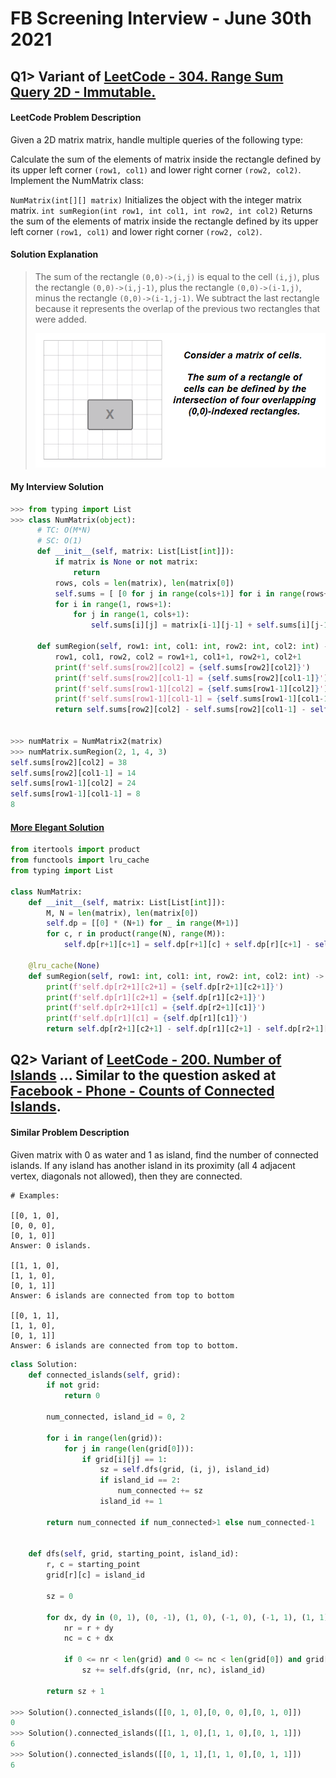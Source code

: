 # FB Screening Interview - June 30th 2021

## Q1> Variant of [LeetCode - 304. Range Sum Query 2D - Immutable.](https://leetcode.com/problems/range-sum-query-2d-immutable/)

#### LeetCode Problem Description

Given a 2D matrix matrix, handle multiple queries of the following type:

Calculate the sum of the elements of matrix inside the rectangle defined by its upper left corner `(row1, col1)` and lower right corner `(row2, col2)`.
Implement the NumMatrix class:

`NumMatrix(int[][] matrix)` Initializes the object with the integer matrix matrix.
`int sumRegion(int row1, int col1, int row2, int col2)` Returns the sum of the elements of matrix inside the rectangle 
defined by its upper left corner `(row1, col1)` and lower right corner `(row2, col2)`.

#### Solution Explanation
> The sum of the rectangle `(0,0)->(i,j)` is equal to the cell `(i,j)`,
> plus the rectangle `(0,0)->(i,j-1)`, plus the rectangle `(0,0)->(i-1,j)`, 
> minus the rectangle `(0,0)->(i-1,j-1)`. We subtract the last rectangle 
> because it represents the overlap of the previous two rectangles that were added.
>
> ![VISUAL-EXPLANATION](./assets/leetcode_304_range_sum_query_2d_immutable_solution_explanation.gif)

#### My Interview Solution

```python
>>> from typing import List
>>> class NumMatrix(object):
      # TC: O(M*N)
      # SC: O(1)
      def __init__(self, matrix: List[List[int]]):
          if matrix is None or not matrix:
              return
          rows, cols = len(matrix), len(matrix[0])
          self.sums = [ [0 for j in range(cols+1)] for i in range(rows+1) ]
          for i in range(1, rows+1):
              for j in range(1, cols+1):
                  self.sums[i][j] = matrix[i-1][j-1] + self.sums[i][j-1] + self.sums[i-1][j] - self.sums[i-1][j-1]
    
      def sumRegion(self, row1: int, col1: int, row2: int, col2: int) -> int:
          row1, col1, row2, col2 = row1+1, col1+1, row2+1, col2+1
          print(f'self.sums[row2][col2] = {self.sums[row2][col2]}')
          print(f'self.sums[row2][col1-1] = {self.sums[row2][col1-1]}')
          print(f'self.sums[row1-1][col2] = {self.sums[row1-1][col2]}')
          print(f'self.sums[row1-1][col1-1] = {self.sums[row1-1][col1-1]}')
          return self.sums[row2][col2] - self.sums[row2][col1-1] - self.sums[row1-1][col2] + self.sums[row1-1][col1-1]

        
>>> numMatrix = NumMatrix2(matrix)
>>> numMatrix.sumRegion(2, 1, 4, 3)
self.sums[row2][col2] = 38
self.sums[row2][col1-1] = 14
self.sums[row1-1][col2] = 24
self.sums[row1-1][col1-1] = 8
8
```
 
#### [More Elegant Solution](https://leetcode.com/problems/range-sum-query-2d-immutable/discuss/1204283/Python-short-dp-explained)
```python
from itertools import product
from functools import lru_cache
from typing import List

class NumMatrix:
    def __init__(self, matrix: List[List[int]]):
        M, N = len(matrix), len(matrix[0])
        self.dp = [[0] * (N+1) for _ in range(M+1)] 
        for c, r in product(range(N), range(M)):
            self.dp[r+1][c+1] = self.dp[r+1][c] + self.dp[r][c+1] - self.dp[r][c] + matrix[r][c]
    
    @lru_cache(None)
    def sumRegion(self, row1: int, col1: int, row2: int, col2: int) -> int:
        print(f'self.dp[r2+1][c2+1] = {self.dp[r2+1][c2+1]}')
        print(f'self.dp[r1][c2+1] = {self.dp[r1][c2+1]}')
        print(f'self.dp[r2+1][c1] = {self.dp[r2+1][c1]}')
        print(f'self.dp[r1][c1] = {self.dp[r1][c1]}')
        return self.dp[r2+1][c2+1] - self.dp[r1][c2+1] - self.dp[r2+1][c1] + self.dp[r1][c1]
```

## Q2> Variant of [LeetCode - 200. Number of Islands](https://leetcode.com/problems/number-of-islands/) ... Similar to the question asked at [Facebook - Phone - Counts of Connected Islands](https://leetcode.com/discuss/interview-question/980711/facebook-phone-counts-of-connected-islands).

#### Similar Problem Description

Given matrix with 0 as water and 1 as island, find the number of connected islands.
If any island has another island in its proximity (all 4 adjacent vertex, diagonals not allowed), then they are connected.

```
# Examples:

[[0, 1, 0],
[0, 0, 0],
[0, 1, 0]]
Answer: 0 islands.

[[1, 1, 0],
[1, 1, 0],
[0, 1, 1]]
Answer: 6 islands are connected from top to bottom

[[0, 1, 1],
[1, 1, 0],
[0, 1, 1]]
Answer: 6 islands are connected from top to bottom.
```

```python
class Solution:
    def connected_islands(self, grid):
        if not grid:
            return 0
        
        num_connected, island_id = 0, 2
        
        for i in range(len(grid)):
            for j in range(len(grid[0])):
                if grid[i][j] == 1:
                    sz = self.dfs(grid, (i, j), island_id)
                    if island_id == 2:
                        num_connected += sz
                    island_id += 1
                    
        return num_connected if num_connected>1 else num_connected-1
        
        
    def dfs(self, grid, starting_point, island_id):
        r, c = starting_point
        grid[r][c] = island_id
        
        sz = 0
        
        for dx, dy in (0, 1), (0, -1), (1, 0), (-1, 0), (-1, 1), (1, 1), (1, -1), (-1, -1):
            nr = r + dy
            nc = c + dx
            
            if 0 <= nr < len(grid) and 0 <= nc < len(grid[0]) and grid[nr][nc] == 1:
                sz += self.dfs(grid, (nr, nc), island_id)
                                                     
        return sz + 1

>>> Solution().connected_islands([[0, 1, 0],[0, 0, 0],[0, 1, 0]])
0
>>> Solution().connected_islands([[1, 1, 0],[1, 1, 0],[0, 1, 1]])
6
>>> Solution().connected_islands([[0, 1, 1],[1, 1, 0],[0, 1, 1]])
6
```

